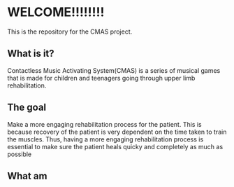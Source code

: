 # WELCOME!!!!!!!!
This is the repository for the CMAS project.

## What is it?
Contactless Music Activating System(CMAS) is a series of musical games that is made for children and teenagers going through upper limb rehabilitation. 
## The goal
Make a more engaging rehabilitation process for the patient. This is because recovery of the patient is very dependent on the time taken to train the muscles. Thus, having a more engaging rehabilitation process is essential to make sure the patient heals quicky and completely as much as possible
## What am
<!--stackedit_data:
eyJoaXN0b3J5IjpbLTE3Nzg3NjQ0ODcsNzMwOTk4MTE2XX0=
-->